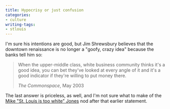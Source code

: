 ```yaml
---
title: Hypocrisy or just confusion
categories:
- culture
writing-tags:
- stlouis
---
```


I'm sure his intentions are good, but Jim Shrewsbury believes that the downtown renaissance is no longer a "goofy, crazy idea" because the banks tell him so:

> When the upper-middle class, white business community thinks it's a good idea, you can bet they've looked at every angle of it and it's a good indicator if they're willing to put money there.
> <footer><cite>The Commonspace</cite>, May 2003</footer>

The last answer is priceless, as well, and I'm not sure what to make of the [Mike "St. Louis is too white" Jones][1] nod after that earlier statement.

   [1]: http://www.bizjournals.com/stlouis/stories/2000/01/31/focus38.html
